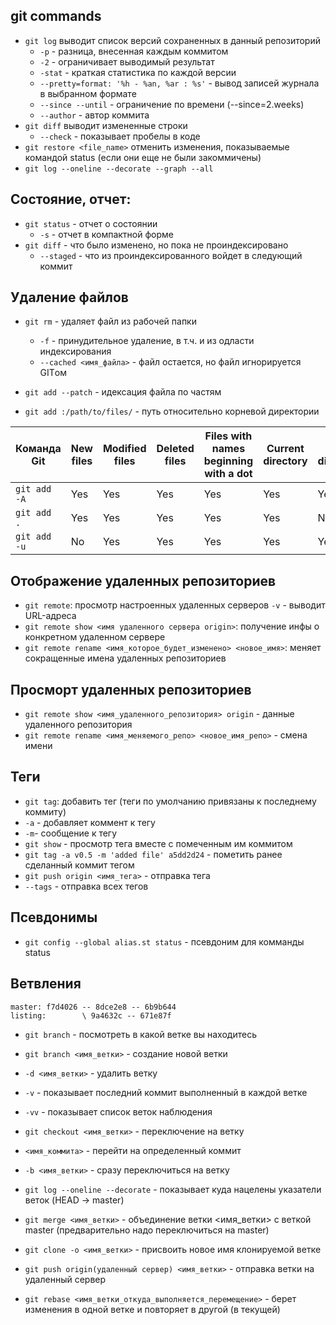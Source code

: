 
## git commands

+ `git log` выводит список версий сохраненных в данный репозиторий
   + `-p` - разница, внесенная каждым коммитом
   + `-2` - ограничивает выводимый результат
   + `-stat` - краткая статистика по каждой версии
   + `--pretty=format: '%h - %an, %ar : %s'` - вывод записей журнала в выбранном формате
   + `--since --until` - ограничение по времени (--since=2.weeks)
   + `--author` - автор коммита
+ `git diff` выводит измененные строки
   + `--check` - показывает пробелы в коде
+ `git restore <file_name>` отменить изменения, показываемые командой status (если они еще не были закоммичены)
+  `git log --oneline --decorate --graph --all`

## Состояние, отчет:

  + `git status` - отчет о состоянии
    + `-s` - отчет в компактной форме
+ `git diff` - что было изменено, но пока не проиндексировано
   + `--staged` - что из проиндексированного войдет в следующий коммит 


## Удаление файлов

+ `git rm` - удаляет файл из рабочей папки
   + `-f` - принудительное удаление, в т.ч. и из одласти индексирования 
   + `--cached <имя_файла>` - файл остается, но файл игнорируется GITом


+ `git add --patch` - идексация файла по частям
+ `git add :/path/to/files/` - путь относительно корневой директории


| Команда Git           |New files|Modified files|Deleted files|Files with names beginning with a dot|Current directory|Higher  directories|
|------------|-----------|-----------|----------|-----------------|------------|-------------|
|`git add -A`  | Yes 	 |  Yes      |   Yes 	|    Yes 	  |    Yes     |    Yes      |
|`git add .`   | Yes 	 |  Yes      |   Yes 	|    Yes 	  |    Yes     |    No       |
|`git add -u`  | No 	 |  Yes      |	 Yes 	|    Yes 	  |    Yes     |    Yes      |


## Отображение удаленных репозиториев

  + `git remote`: просмотр настроенных удаленных серверов
           `-v` - выводит URL-адреса
  + `git remote show <имя удаленного сервера origin>`: получение инфы о конкретном удаленном сервере
  + `git remote rename <имя_которое_будет_изменено> <новое_имя>`: меняет сокращенные имена удаленных репозиториев


## Просморт удаленных репозиториев

  + `git remote show <имя_удаленного_репозитория> origin` - данные удаленного репозитория
  + `git remote rename <имя_меняемого_репо> <новое_имя_репо>` - смена имени


## Теги

  + `git tag`: добавить тег (теги по умолчанию привязаны к последнему коммиту)
  + `-a` - добавляет коммент к тегу
  + `-m`- сообщение к тегу
  + `git show` - просмотр тега вместе с помеченным им коммитом
  + `git tag -a v0.5 -m 'added file' a5dd2d24` - пометить ранее сделанный коммит тегом
  + `git push origin <имя_тега>` - отправка тега
  + `--tags` - отправка всех тегов


## Псевдонимы

  + `git config --global alias.st status` - псевдоним для комманды status

## Ветвления
```no-highlight
master: f7d4026 -- 8dce2e8 -- 6b9b644
listing:        \ 9a4632c -- 671e87f
```

  + `git branch` - посмотреть в какой ветке вы находитесь
  + `git branch <имя_ветки>` - создание новой ветки
  + `-d <имя_ветки>` - удалить ветку
  + `-v` - показывает последний коммит выполненный в каждой ветке
  + `-vv` - показывает список веток наблюдения
  + `git checkout <имя_ветки>` - переключение на ветку
  + `<имя_коммита>` - перейти на определенный коммит 
  + `-b <имя_ветки>` - сразу переключиться на ветку
  + `git log --oneline --decorate` - показывает куда нацелены указатели веток (HEAD -> master)

  + `git merge <имя_ветки>` - объединение ветки <имя_ветки> с веткой master (предварительно надо переключиться на master)
  + `git clone -o <имя_ветки>` - присвоить новое имя клонируемой ветке
  + `git push origin(удаленный сервер) <имя_ветки>` - отправка ветки на удаленный сервер
  + `git rebase <имя_ветки_откуда_выполняется_перемещение>` - берет изменения в одной ветке и повторяет в другой (в текущей)
